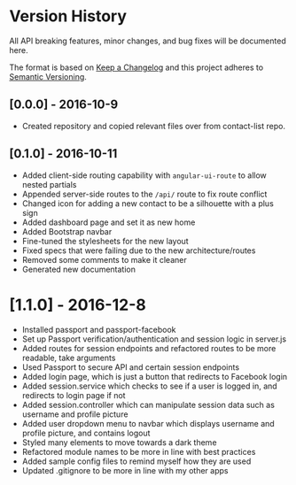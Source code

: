 # Version History
All API breaking features, minor changes, and bug fixes will be documented here.

The format is based on [Keep a Changelog](http://keepachangelog.com/) 
and this project adheres to [Semantic Versioning](http://semver.org/).

## [0.0.0] - 2016-10-9
- Created repository and copied relevant files over from contact-list repo.

## [0.1.0] - 2016-10-11
- Added client-side routing capability with `angular-ui-route` to allow nested partials
- Appended server-side routes to the `/api/` route to fix route conflict
- Changed icon for adding a new contact to be a silhouette with a plus sign
- Added dashboard page and set it as new home
- Added Bootstrap navbar
- Fine-tuned the stylesheets for the new layout
- Fixed specs that were failing due to the new architecture/routes
- Removed some comments to make it cleaner
- Generated new documentation

# [1.1.0] - 2016-12-8
- Installed passport and passport-facebook
- Set up Passport verification/authentication and session logic in server.js
- Added routes for session endpoints and refactored routes to be more readable, take arguments
- Used Passport to secure API and certain session endpoints
- Added login page, which is just a button that redirects to Facebook login
- Added session.service which checks to see if a user is logged in, and redirects to login page if not
- Added session.controller which can manipulate session data such as username and profile picture
- Added user dropdown menu to navbar which displays username and profile picture, and contains logout
- Styled many elements to move towards a dark theme
- Refactored module names to be more in line with best practices
- Added sample config files to remind myself how they are used
- Updated .gitignore to be more in line with my other apps
